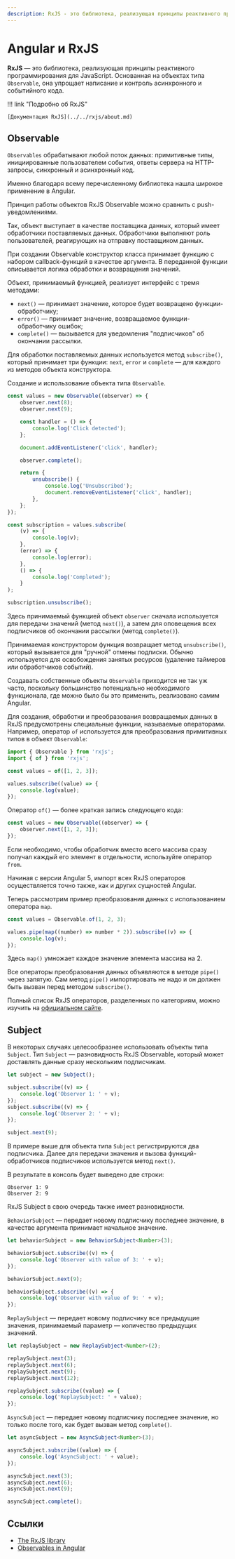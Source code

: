 ```yaml
---
description: RxJS - это библиотека, реализующая принципы реактивного программирования для JavaScript
---
```


# Angular и RxJS

**RxJS** — это библиотека, реализующая принципы реактивного программирования для JavaScript. Основанная на объектах типа `Observable`, она упрощает написание и контроль асинхронного и событийного кода.

!!! link "Подробно об RxJS"

    [Документация RxJS](../../rxjs/about.md)

## Observable

`Observables` обрабатывают любой поток данных: примитивные типы, инициированные пользователем события, ответы сервера на HTTP-запросы, синхронный и асинхронный код.

Именно благодаря всему перечисленному библиотека нашла широкое применение в Angular.

Принцип работы объектов RxJS Observable можно сравнить с push-уведомлениями.

Так, объект выступает в качестве поставщика данных, который имеет обработчики поставляемых данных. Обработчики выполняют роль пользователей, реагирующих на отправку поставщиком данных.

При создании Observable конструктор класса принимает функцию с набором callback-функций в качестве аргумента. В переданной функции описывается логика обработки и возвращения значений.

Объект, принимаемый функцией, реализует интерфейс с тремя методами:

-   `next()` — принимает значение, которое будет возвращено функции-обработчику;
-   `error()` — принимает значение, возвращаемое функции-обработчику ошибок;
-   `complete()` — вызывается для уведомления "подписчиков" об окончании рассылки.

Для обработки поставляемых данных используется метод `subscribe()`, который принимает три функции: `next`, `error` и `complete` — для каждого из методов объекта конструктора.

Создание и использование объекта типа `Observable`.

```ts
const values = new Observable((observer) => {
    observer.next(8);
    observer.next(9);

    const handler = () => {
        console.log('Click detected');
    };

    document.addEventListener('click', handler);

    observer.complete();

    return {
        unsubscribe() {
            console.log('Unsubscribed');
            document.removeEventListener('click', handler);
        },
    };
});

const subscription = values.subscribe(
    (v) => {
        console.log(v);
    },
    (error) => {
        console.log(error);
    },
    () => {
        console.log('Completed');
    }
);

subscription.unsubscribe();
```

Здесь принимаемый функцией объект `observer` сначала используется для передачи значений (метод `next()`), а затем для оповещения всех подписчиков об окончании рассылки (метод `complete()`).

Принимаемая конструктором функция возвращает метод `unsubscribe()`, который вызывается для "ручной" отмены подписки. Обычно используется для освобождения занятых ресурсов (удаление таймеров или обработчиков событий).

Создавать собственные объекты `Observable` приходится не так уж часто, поскольку большинство потенциально необходимого функционала, где можно было бы это применить, реализовано самим Angular.

Для создания, обработки и преобразования возвращаемых данных в RxJS предусмотрены специальные функции, называемые операторами. Например, оператор `of` используется для преобразования примитивных типов в объект `Observable`:

```ts
import { Observable } from 'rxjs';
import { of } from 'rxjs';

const values = of([1, 2, 3]);

values.subscribe((value) => {
    console.log(value);
});
```

Оператор `of()` — более краткая запись следующего кода:

```ts
const values = new Observable((observer) => {
    observer.next([1, 2, 3]);
});
```

Если необходимо, чтобы обработчик вместо всего массива сразу получал каждый его элемент в отдельности, используйте оператор `from`.

Начиная с версии Angular 5, импорт всех RxJS операторов осуществляется точно также, как и других сущностей Angular.

Теперь рассмотрим пример преобразования данных с использованием оператора `map`.

```ts
const values = Observable.of(1, 2, 3);

values.pipe(map((number) => number * 2)).subscribe((v) => {
    console.log(v);
});
```

Здесь `map()` умножает каждое значение элемента массива на 2.

Все операторы преобразования данных объявляются в методе `pipe()` через запятую. Сам метод `pipe()` импортировать не надо и он должен быть вызван перед методом `subscribe()`.

Полный список RxJS операторов, разделенных по категориям, можно изучить на [официальном сайте](http://reactivex.io/rxjs/manual/overview.html#categories-of-operators).

## Subject

В некоторых случаях целесообразнее использовать объекты типа `Subject`. Тип `Subject` — разновидность RxJS Observable, который может доставлять данные сразу нескольким подписчикам.

```ts
let subject = new Subject();

subject.subscribe((v) => {
    console.log('Observer 1: ' + v);
});
subject.subscribe((v) => {
    console.log('Observer 2: ' + v);
});

subject.next(9);
```

В примере выше для объекта типа `Subject` регистрируются два подписчика. Далее для передачи значения и вызова функций-обработчиков подписчиков используется метод `next()`.

В результате в консоль будет выведено две строки:

```
Observer 1: 9
Observer 2: 9
```

RxJS Subject в свою очередь также имеет разновидности.

`BehaviorSubject` — передает новому подписчику последнее значение, в качестве аргумента принимает начальное значение.

```ts
let behaviorSubject = new BehaviorSubject<Number>(3);

behaviorSubject.subscribe((v) => {
    console.log('Observer with value of 3: ' + v);
});

behaviorSubject.next(9);

behaviorSubject.subscribe((v) => {
    console.log('Observer with value of 9: ' + v);
});
```

`ReplaySubject` — передает новому подписчику все предыдущие значения, принимаемый параметр — количество предыдущих значений.

```ts
let replaySubject = new ReplaySubject<Number>(2);

replaySubject.next(3);
replaySubject.next(6);
replaySubject.next(9);
replaySubject.next(12);

replaySubject.subscribe((value) => {
    console.log('ReplaySubject: ' + value);
});
```

`AsyncSubject` — передает новому подписчику последнее значение, но только после того, как будет вызван метод `complete()`.

```ts
let asyncSubject = new AsyncSubject<Number>(3);

asyncSubject.subscribe((value) => {
    console.log('AsyncSubject: ' + value);
});

asyncSubject.next(3);
asyncSubject.next(6);
asyncSubject.next(9);

asyncSubject.complete();
```

## Ссылки

-   [The RxJS library](https://angular.io/guide/rx-library)
-   [Observables in Angular](https://angular.io/guide/observables-in-angular)
